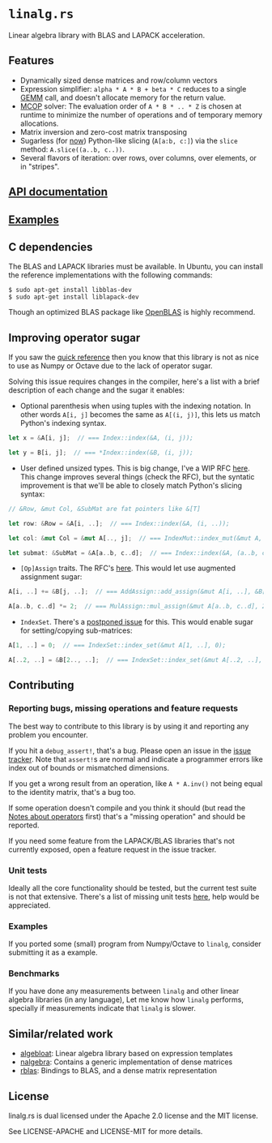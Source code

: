 # `linalg.rs`

Linear algebra library with BLAS and LAPACK acceleration.

## Features

- Dynamically sized dense matrices and row/column vectors
- Expression simplifier: `alpha * A * B + beta * C` reduces to a single [GEMM] call, and doesn't
  allocate memory for the return value.
- [MCOP] solver: The evaluation order of `A * B * .. * Z` is chosen at runtime to minimize the
  number of operations and of temporary memory allocations.
- Matrix inversion and zero-cost matrix transposing
- Sugarless (for [now]) Python-like slicing (`A[a:b, c:]`) via the `slice` method:
  `A.slice((a..b, c..))`.
- Several flavors of iteration: over rows, over columns, over elements, or in "stripes".

[GEMM]: https://en.wikipedia.org/wiki/Basic_Linear_Algebra_Subprograms#Level_3
[MCOP]: https://en.wikipedia.org/wiki/Matrix_chain_multiplication
[now]: #improving-operator-sugar

## [API documentation]

[API documentation]: http://japaric.github.io/linalg.rs/linalg/

## [Examples]

[Examples]: https://github.com/japaric/linalg_examples

## C dependencies

The BLAS and LAPACK libraries must be available. In Ubuntu, you can install the reference
implementations with the following commands:

``` ignore
$ sudo apt-get install libblas-dev
$ sudo apt-get install liblapack-dev
```

Though an optimized BLAS package like [OpenBLAS] is highly recommend.

[OpenBLAS]: https://github.com/xianyi/OpenBLAS

## Improving operator sugar

If you saw the [quick reference] then you know that this library is not as nice to use as Numpy or
Octave due to the lack of operator sugar.

[quick reference]: http://japaric.github.io/linalg.rs/linalg/#quick-reference

Solving this issue requires changes in the compiler, here's a list with a brief description of each
change and the sugar it enables:

- Optional parenthesis when using tuples with the indexing notation. In other words `A[i, j]`
becomes the same as `A[(i, j)]`, this lets us match Python's indexing syntax.

``` rust
let x = &A[i, j];  // === Index::index(&A, (i, j));

let y = B[i, j];  // === *Index::index(&B, (i, j));
```

- User defined unsized types. This is big change, I've a WIP RFC [here][0]. This change improves
several things (check the RFC), but the syntatic improvement is that we'll be able to closely
match Python's slicing syntax:

[0]: https://github.com/japaric/rfcs/blob/unsized/text/0000-unsized.md

``` rust
// &Row, &mut Col, &SubMat are fat pointers like &[T]

let row: &Row = &A[i, ..];  // === Index::index(&A, (i, ..));

let col: &mut Col = &mut A[.., j];  // === IndexMut::index_mut(&mut A, (.., j));

let submat: &SubMat = &A[a..b, c..d];  // === Index::index(&A, (a..b, c..d));
```

- `[Op]Assign` traits. The RFC's [here][1]. This would let use augmented assignment sugar:

[1]: https://github.com/rust-lang/rfcs/pull/953

``` rust
A[i, ..] += &B[j, ..];  // === AddAssign::add_assign(&mut A[i, ..], &B[j, ..]);

A[a..b, c..d] *= 2;  // === MulAssign::mul_assign(&mut A[a..b, c..d], 2);
```

- `IndexSet`. There's a [postponed issue] for this. This would enable sugar for setting/copying
sub-matrices:

``` rust
A[1, ..] = 0;  // === IndexSet::index_set(&mut A[1, ..], 0);

A[..2, ..] = &B[2.., ..];  // === IndexSet::index_set(&mut A[..2, ..], &B[2.., ..]);
```

[postponed issue]: https://github.com/rust-lang/rfcs/issues/997

## Contributing

### Reporting bugs, missing operations and feature requests

The best way to contribute to this library is by using it and reporting any problem you
encounter.

If you hit a `debug_assert!`, that's a bug. Please open an issue in the [issue tracker]. Note that
`assert!`s are normal and indicate a programmer errors like index out of bounds or mismatched
dimensions.

[issue tracker]: https://github.com/japaric/linalg.rs/issues

If you get a wrong result from an operation, like `A * A.inv()` not being equal to the identity
matrix, that's a bug too.

If some operation doesn't compile and you think it should (but read the [Notes about operators]
first) that's a "missing operation" and should be reported.

[Notes about operators]: http://japaric.github.io/linalg.rs/linalg/#notes-about-operators

If you need some feature from the LAPACK/BLAS libraries that's not currently exposed, open a
feature request in the issue tracker.

### Unit tests

Ideally all the core functionality should be tested, but the current test suite is not that
extensive. There's a list of missing unit tests [here][2], help would be appreciated.

[2]: /TODO.test

### Examples

If you ported some (small) program from Numpy/Octave to `linalg`, consider submitting it as a
example.

### Benchmarks

If you have done any measurements between `linalg` and other linear algebra libraries (in any
language), Let me know how `linalg` performs, specially if measurements indicate that `linalg`
is slower.

## Similar/related work

- [algebloat]: Linear algebra library based on expression templates
- [nalgebra]: Contains a generic implementation of dense matrices
- [rblas]: Bindings to BLAS, and a dense matrix representation

[algebloat]: https://github.com/SiegeLord/RustAlgebloat
[nalgebra]: https://github.com/sebcrozet/nalgebra
[rblas]: https://github.com/mikkyang/rust-blas

## License

linalg.rs is dual licensed under the Apache 2.0 license and the MIT license.

See LICENSE-APACHE and LICENSE-MIT for more details.
